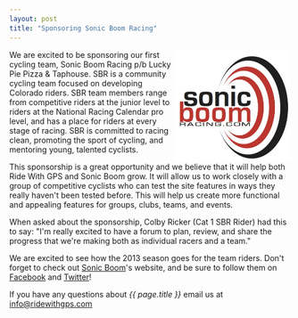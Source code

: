 ```yaml
---
layout: post
title: "Sponsoring Sonic Boom Racing"
---
```

<img src="/images/post_images/SonicBoom_Logo_2010_vert.jpg" style="float:right;" height="200">We are excited to be sponsoring our first cycling team, Sonic Boom Racing p/b Lucky Pie Pizza & Taphouse. SBR is a community cycling team focused on developing Colorado riders. SBR team members range from competitive riders at the junior level to riders at the National Racing Calendar pro level, and has a place for riders at every stage of racing. SBR is committed to racing clean, promoting the sport of cycling, and mentoring young, talented cyclists.

This sponsorship is a great opportunity and we believe that it will help both Ride With GPS and Sonic Boom grow. It will allow us to work closely with a group of competitive cyclists who can test the site features in ways they really haven't been tested before. This will help us create more functional and appealing features for groups, clubs, teams, and events.

When asked about the sponsorship, Colby Ricker (Cat 1 SBR Rider) had this to say: "I'm really excited to have a forum to plan, review, and share the progress that we're making both as individual racers and a team."

We are excited to see how the 2013 season goes for the team riders. Don't forget to check out <a href="http://www.sonicboomracing.com/"> Sonic Boom</a>'s website, and be sure to follow them on <a href="http://www.facebook.com/SonicBoomRacing">Facebook</a> and <a href="https://twitter.com/sonicboomracing">Twitter</a>!

If you have any questions about *{{ page.title }}* email us at <a href="mailto:info@ridewithgps.com">info@ridewithgps.com</a>
